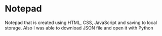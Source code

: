 # Notepad
Notepad that is created using HTML, CSS, JavaScript and saving to local storage. Also I was able to download JSON file and open it with Python
